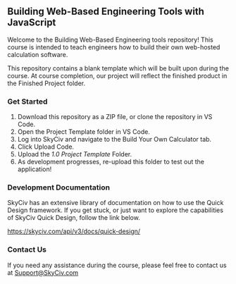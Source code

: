 ﻿## Building Web-Based Engineering Tools with JavaScript
Welcome to the Building Web-Based Engineering tools repository! This course is intended to teach engineers how to build their own web-hosted calculation software.

This repository contains a blank template which will be built upon during the course. At course completion, our project will reflect the finished product in the Finished Project folder.

### Get Started
1. Download this repository as a ZIP file, or clone the repository in VS Code.
2. Open the Project Template folder in VS Code.
3. Log into SkyCiv and navigate to the Build Your Own Calculator tab.
4. Click Upload Code.
5. Upload the *1.0 Project Template* Folder.
6. As development progresses, re-upload this folder to test out the application!

### Development Documentation
SkyCiv has an extensive library of documentation on how to use the Quick Design framework. If you get stuck, or just want to explore the capabilities of SkyCiv Quick Design, follow the link below.

https://skyciv.com/api/v3/docs/quick-design/

### Contact Us
If you need any assistance during the course, please feel free to contact us at Support@SkyCiv.com

